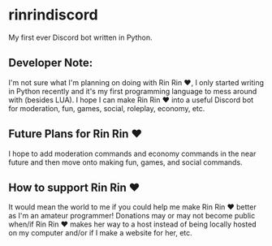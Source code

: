 # rinrindiscord
My first ever Discord bot written in Python.

Developer Note:
----------
I'm not sure what I'm planning on doing with Rin Rin ❤, I only started writing in Python recently and it's my first programming language to mess around with (besides LUA). I hope I can make Rin Rin ❤ into a useful Discord bot for moderation, fun, games, social, roleplay, economy, etc.

Future Plans for Rin Rin ❤
----------
I hope to add moderation commands and economy commands in the near future and then move onto making fun, games, and social commands.

How to support Rin Rin ❤
----------
It would mean the world to me if you could help me make Rin Rin ❤ better as I'm an amateur programmer!
Donations may or may not become public when/if Rin Rin ❤ makes her way to a host instead of being locally hosted on my computer and/or if I make a website for her, etc.
